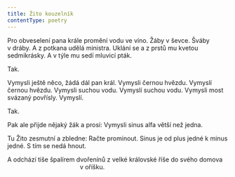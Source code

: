 ```yaml
---
title: Žito kouzelník
contentType: poetry
---
```


Pro obveselení pana krále promění vodu ve víno. Žáby v ševce. Šváby v dráby. A z potkana udělá ministra. Uklání se a z prstů mu kvetou sedmikrásky. A v týle mu sedí mluvicí pták.

Tak.

Vymysli ještě něco, žádá dál pan král. Vymysli černou hvězdu. Vymyslí černou hvězdu. Vymysli suchou vodu. Vymyslí suchou vodu. Vymysli most svázaný povřísly. Vymyslí.

Tak.

Pak ale přijde nějaký žák a prosí: Vymysli sinus alfa větší než jedna.

Tu Žito zesmutní a zbledne: Račte prominout. Sinus je od plus jedné k minus jedné. S tím se nedá hnout.

A odchází tiše špalírem dvořenínů z velké královské říše do svého domova  
                                          v oříšku.
